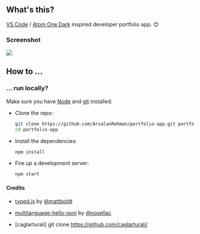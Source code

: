 

## What's this?

[VS Code](https://code.visualstudio.com/) / [Atom One Dark](https://marketplace.visualstudio.com/items?itemName=akamud.vscode-theme-onedark) inspired developer portfolio app. :blush:

### Screenshot

![](demo.gif)

## How to ...

### ... run locally?

Make sure you have [Node](https://nodejs.org/en/) and [git](https://git-scm.com/) installed.

- Clone the repo:

  ```bash
  git clone https://github.com/ArsalanRehman/portfolio-app.git portfolio-app
  cd portfolio-app
  ```

- Install the dependencies:

  ```bash
  npm install
  ```

- Fire up a development server:

  ```bash
  npm start
  ```

#### Credits

- [typed.js](https://github.com/mattboldt/typed.js/) by [@mattboldt](https://github.com/mattboldt)

- [multilanguage-hello-json](https://github.com/novellac/multilanguage-hello-json) by [@novellac](https://github.com/novellac)
- [caglarturali] git clone https://github.com/caglarturali/


